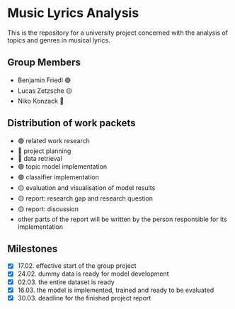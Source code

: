 # Music Lyrics Analysis
This is the repository for a university project concerned with the analysis of topics and genres in musical lyrics.

## Group Members
- Benjamin Friedl 🟢
- Lucas Zetzsche 🟡
- Niko Konzack 🔴

## Distribution of work packets
- 🟢 related work research 
- 🔴 project planning
- 🔴 data retrieval
- 🟢 topic model implementation
- 🟢 classifier implementation
- 🟡 evaluation and visualisation of model results
- 🟡 report: research gap and research question
- 🟡 report: discussion
- other parts of the report will be written by the person responsible for its implementation

## Milestones
- [x] 17.02. effective start of the group project
- [x] 24.02. dummy data is ready for model development
- [x] 02.03. the entire dataset is ready
- [x] 16.03. the model is implemented, trained and ready to be evaluated
- [x] 30.03. deadline for the finished project report